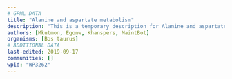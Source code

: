 ```yaml
---
# GPML DATA
title: "Alanine and aspartate metabolism"
description: "This is a temporary description for Alanine and aspartate metabolism"
authors: [Mkutmon, Egonw, Khanspers, MaintBot]
organisms: [Bos taurus]
# ADDITIONAL DATA
last-edited: 2019-09-17
communities: []
wpid: "WP3262"
---
```

